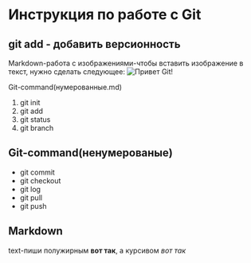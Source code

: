 # Инструкция по работе с Git
## git add - добавить версионность

Markdown-работа с изображениями-чтобы вставить изображение в текст, нужно сделать следующее: ![Привет Git!](slide-5.jpg)

Git-command(нумерованные.md)
1. git init
2. git add
3. git status
4. git branch

## Git-command(ненумерованые)
- git commit
- git checkout
- git log
- git pull
- git push

## Markdown
 text-пиши полужирным  **вот так**, а курсивом *вот так*

